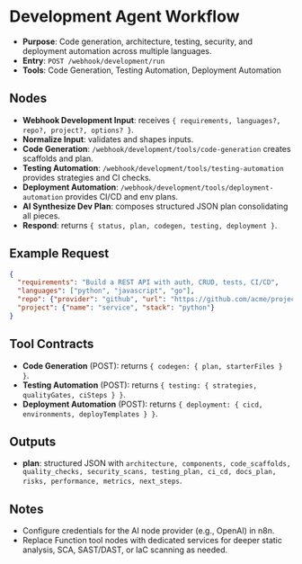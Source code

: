 # Development Agent Workflow

- __Purpose__: Code generation, architecture, testing, security, and deployment automation across multiple languages.
- __Entry__: `POST /webhook/development/run`
- __Tools__: Code Generation, Testing Automation, Deployment Automation

## Nodes
- __Webhook Development Input__: receives `{ requirements, languages?, repo?, project?, options? }`.
- __Normalize Input__: validates and shapes inputs.
- __Code Generation__: `/webhook/development/tools/code-generation` creates scaffolds and plan.
- __Testing Automation__: `/webhook/development/tools/testing-automation` provides strategies and CI checks.
- __Deployment Automation__: `/webhook/development/tools/deployment-automation` provides CI/CD and env plans.
- __AI Synthesize Dev Plan__: composes structured JSON plan consolidating all pieces.
- __Respond__: returns `{ status, plan, codegen, testing, deployment }`.

## Example Request
```json
{
  "requirements": "Build a REST API with auth, CRUD, tests, CI/CD",
  "languages": ["python", "javascript", "go"],
  "repo": {"provider": "github", "url": "https://github.com/acme/project"},
  "project": {"name": "service", "stack": "python"}
}
```

## Tool Contracts
- __Code Generation__ (POST): returns `{ codegen: { plan, starterFiles } }`.
- __Testing Automation__ (POST): returns `{ testing: { strategies, qualityGates, ciSteps } }`.
- __Deployment Automation__ (POST): returns `{ deployment: { cicd, environments, deployTemplates } }`.

## Outputs
- __plan__: structured JSON with `architecture, components, code_scaffolds, quality_checks, security_scans, testing_plan, ci_cd, docs_plan, risks, performance, metrics, next_steps`.

## Notes
- Configure credentials for the AI node provider (e.g., OpenAI) in n8n.
- Replace Function tool nodes with dedicated services for deeper static analysis, SCA, SAST/DAST, or IaC scanning as needed.
